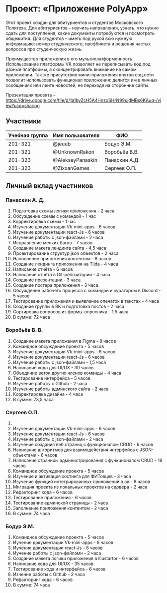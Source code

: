 # Проект: «Приложение PolyApp»
Этот проект создан для абитуриентов и студентов Московского Политеха. 
Для абитуриентов – изучить направления, узнать, что нужно сдать для поступления, какие документы потребуются и посмотреть общежития. 
Для студентов – иметь под рукой всю нужную информацию: номер студенческого, профбилета и решения частых вопросов про студенческую жизнь.

Преимущество приложения в его мультиплатформенность. Использование платформы VK позволяет не переписывать код под разные платформы, а сконцентрировать внимание на самом приложении. Так же присутствие мини-приложения внутри соц.сети позволит использовать функционал приложения: делится им в личных сообщениях или ленте новостей, не переходя на сторонние сайты.

Презентация проекта – https://drive.google.com/file/d/1a1byZcH5A4HnzoSHrN99ujdMBs6KAuq-/view?usp=sharing


## Участники

| Учебная группа | Имя пользователя | ФИО                      |
|----------------|------------------|--------------------------|
| 201-321        | @jeuub           | Бодур Э.М.               |
| 201-321        | @UnknownRakon    | Воробьёв В.В.            |
| 201-323        | @AlekseyPanaskin | Панаскин А.Д.            |
| 201-323        | @ZixxanGames     | Сергеев О.П.             |

## Личный вклад участников

### Панаскин А. Д.
1. Подготовка схемы логики приложения - 2 часа
2. Обсуждение схемы с командой - 1 час
3. Корректировка схемы - 1 час
4. Изучение документации Vk-mini-apps - 6 часов
5. Изучение документации react-Js - 6 часов
6. Изучение работы с json-файлами - 2 часа
7. Исправление мелких багов - 7 часов
8. Создание макета лендинга сайта - 4,5 часа
9. Проектирование структур json объектов - 2 часа
10. Наполнение приложения контентом - 8 часов
11. Создание лендинга приложения на Tilda - 4 часа
12. Написание отчёта - 6 часов
13. Написание отчёта в Git-репозитории - 4 часа
14. Создание презентации - 3 часа
15. Создание постера приложения - 3 часа
16. Обсуждение рабочего процесса с командой и куратором в Discord - 5 часов
17. Тестирование приложения и выявление опечаток в текстах - 4 часа
19. Создание группы в ВК и подготовка постов - 2 часа
20. Сортировка вопросов из формы-опросника - 1,5 часа
21. В сумме: 72 часа
### Воробьёв В. В.
1. Создание макета приложения в Figma - 8 часов
2. Командное обсуждение проекта - 5 часов
3. Изучение документации Vk-mini-apps - 6 часов
4. Изучение документации react-Js - 6 часов
5. Изучение работы с json-файлами - 1,5 часа
6. Написание кода для UI/UX - 30 часов
7. Объединие веток других членов команды - 4 часа
8. Тестирование интерфейса - 5 часов
9. Изучение работы с Github - 2 часа
10. Изучение работы админского сайта - 2 часа
11. Корректировка дизайна - 4 часа
12. В сумме: 73,5 часа


### Сергеев О.П. 
1. 
2. Изучение документации Vk-mini-apps - 6 часов
3. Изучение документации react-Js - 6 часов
4. Изучение работы с json-файлами - 2 часа
4. Изучение создания веб страниц с функционалом CRUD - 6 часов
5. Написание алгоритмов для взаимодействия интерфейса с JSON-объектами - 6 часов
6. Написание страницы администрирования с функционалом CRUD - 16 часов
7. Командное обсуждение проекта - 5 часов
8. Изучение и активация хостинга для ФИТовцев - 3 часа
9. Изучение функций интегрированных приложений в вк - 6 часов
10. Миграция проекта из локальных проектов на сервера  - 2 часа
11. Рефакторинг кода - 6 часов
12. Тестирование приложения - 6 часов
13. Тестирование админской страницы - 2 часа 
14. Заполнение приложения контентом - 2 часа
15. В сумме: 74 часа

### Бодур Э.М. 
1. Командное обсуждение проекта - 5 часов
2. Иучение документации Vk-mini-apps - 6 часов
3. Иучение документации react-Js - 6 часов
4. Иучение работы с json-файлами - 2 часа
5. Создание макета логики приложения в Illustartor - 6 часов
6. Написание кода для UI/UX - 35 часов
7. Тестирование кода и интерфейса - 6 часов
8. Изчение работы с Github - 2 часа
9. Рефакторинг кода - 6 часов
10. В сумме: 74 часа

